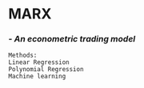 # MARX
### *- An econometric trading model*

```
Methods:
Linear Regression
Polynomial Regression
Machine learning 
```
